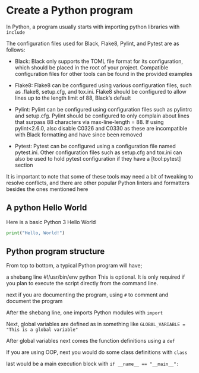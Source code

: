 # Create a Python program

In Python, a program usually starts with importing python libraries with `include`

The configuration files used for Black, Flake8, Pylint, and Pytest are as follows:

- Black: Black only supports the TOML file format for its configuration, which should be placed in the root of your project. Compatible configuration files for other tools can be found in the provided examples

- Flake8: Flake8 can be configured using various configuration files, such as .flake8, setup.cfg, and tox.ini. Flake8 should be configured to allow lines up to the length limit of 88, Black’s default

- Pylint: Pylint can be configured using configuration files such as pylintrc and setup.cfg. Pylint should be configured to only complain about lines that surpass 88 characters via max-line-length = 88. If using pylint<2.6.0, also disable C0326 and C0330 as these are incompatible with Black formatting and have since been removed

- Pytest: Pytest can be configured using a configuration file named pytest.ini. Other configuration files such as setup.cfg and tox.ini can also be used to hold pytest configuration if they have a [tool:pytest] section

It is important to note that some of these tools may need a bit of tweaking to resolve conflicts, and there are other popular Python linters and formatters besides the ones mentioned here

## A python Hello World

Here is a basic Python 3 Hello World

   ```py
   print("Hello, World!")
   ```

## Python program structure

From top to bottom, a typical Python program will have;

a shebang line #!/usr/bin/env python  This is optional.  It is only required if you plan to execute the script directly from the command line.

next if you are documenting the program, using `#` to comment and document the program

After the shebang line, one imports Python modules with `import`

Next, global variables are defined as in something like `GLOBAL_VARIABLE = "This is a global variable"`

After global variables next comes the function definitions using a `def`

If you are using OOP, next you would do some class definitions with `class`

last would be a main execution block with `if __name__ == "__main__":`
